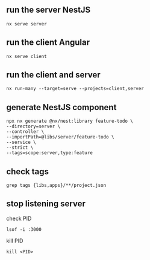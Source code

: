 ## run the server NestJS
```
nx serve server
```

## run the client Angular
```
nx serve client
```

## run the client and server
```
nx run-many --target=serve --projects=client,server
```

## generate NestJS component
```
npx nx generate @nx/nest:library feature-todo \
--directory=server \
--controller \
--importPath=@libs/server/feature-todo \
--service \
--strict \
--tags=scope:server,type:feature
```

## check tags
```
grep tags {libs,apps}/**/project.json
```

## stop listening server
check PID  
```
lsof -i :3000
```
kill PID  
```
kill <PID>
```